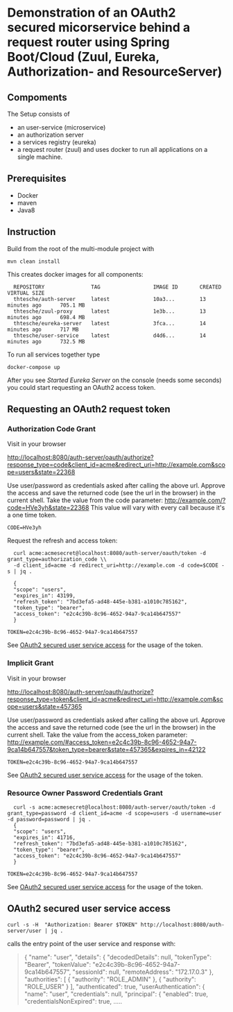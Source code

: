 # Demonstration of an OAuth2 secured micorservice behind a request router using Spring Boot/Cloud (Zuul, Eureka, Authorization- and ResourceServer)

## Compoments

The Setup consists of 

* an user-service (microservice)
* an authorization server
* a services registry (eureka)
* a request router (zuul)
and uses docker to run all applications on a single machine.

## Prerequisites
* Docker
* maven
* Java8

## Instruction

Build from the root of the multi-module project with 

`mvn clean install`

This creates docker images for all components:

      REPOSITORY               TAG                 IMAGE ID       CREATED             VIRTUAL SIZE
      thtesche/auth-server     latest              10a3...        13 minutes ago      705.1 MB
      thtesche/zuul-proxy      latest              1e3b...        13 minutes ago      698.4 MB
      thtesche/eureka-server   latest              3fca...        14 minutes ago      717 MB
      thtesche/user-service    latest              d4d6...        14 minutes ago      732.5 MB


To run all services together type 

`docker-compose up`

After you see *Started Eureka Server* on the console (needs some seconds) you could start requesting an OAuth2 access token.

## Requesting an OAuth2 request token

### Authorization Code Grant
Visit in your browser

<a href="http://localhost:8080/auth-server/oauth/authorize?response_type=code&client_id=acme&redirect_uri=http://example.com&scope=users&state=22368">http://localhost:8080/auth-server/oauth/authorize?response_type=code&client_id=acme&redirect_uri=http://example.com&scope=users&state=22368</a>

Use user/password as credentials asked after calling the above url.
Approve the access and save the returned code (see the url in the browser) in the current shell. Take the value from the code parameter: http://example.com/?code=HVe3yh&state=22368
This value will vary with every call because it's a one time token.

`CODE=HVe3yh`

Request the refresh and access token:

      curl acme:acmesecret@localhost:8080/auth-server/oauth/token -d grant_type=authorization_code \\
      -d client_id=acme -d redirect_uri=http://example.com -d code=$CODE -s | jq .

      {
      "scope": "users",
      "expires_in": 43199,
      "refresh_token": "7bd3efa5-ad48-445e-b381-a1010c785162",
      "token_type": "bearer",
      "access_token": "e2c4c39b-8c96-4652-94a7-9ca14b647557"
      }

`TOKEN=e2c4c39b-8c96-4652-94a7-9ca14b647557`

See [OAuth2 secured user service access](#access_user_service) for the usage of the token.

### Implicit Grant
Visit in your browser

<a href="http://localhost:8080/auth-server/oauth/authorize?response_type=token&client_id=acme&redirect_uri=http://example.com&scope=users&state=457365">http://localhost:8080/auth-server/oauth/authorize?response_type=token&client_id=acme&redirect_uri=http://example.com&scope=users&state=457365</a>

Use user/password as credentials asked after calling the above url.
Approve the access and save the returned code (see the url in the browser) in the current shell. Take the value from the access_token parameter: http://example.com/#access_token=e2c4c39b-8c96-4652-94a7-9ca14b647557&token_type=bearer&state=457365&expires_in=42122

`TOKEN=e2c4c39b-8c96-4652-94a7-9ca14b647557`

See [OAuth2 secured user service access](#access_user_service) for the usage of the token.

### Resource Owner Password Credentials Grant

      curl -s acme:acmesecret@localhost:8080/auth-server/oauth/token -d grant_type=password -d client_id=acme -d scope=users -d username=user -d password=password | jq .
      {
      "scope": "users",
      "expires_in": 41716,
      "refresh_token": "7bd3efa5-ad48-445e-b381-a1010c785162",
      "token_type": "bearer",
      "access_token": "e2c4c39b-8c96-4652-94a7-9ca14b647557"
      }


`TOKEN=e2c4c39b-8c96-4652-94a7-9ca14b647557`

See [OAuth2 secured user service access](#access_user_service) for the usage of the token.

### 

## <a name="access_user_service"></a>OAuth2 secured user service access

 `curl -s -H  "Authorization: Bearer $TOKEN" http://localhost:8080/auth-server/user | jq .` 

calls the entry point of the user service and response with:

> {
>  "name": "user",
>  "details": {
>    "decodedDetails": null,
>    "tokenType": "Bearer",
>    "tokenValue": "e2c4c39b-8c96-4652-94a7-9ca14b647557",
>    "sessionId": null,
>    "remoteAddress": "172.17.0.3"
>  },
>  "authorities": [
>    {
>      "authority": "ROLE_ADMIN"
>    },
>    {
>      "authority": "ROLE_USER"
>    }
>  ],
>  "authenticated": true,
>  "userAuthentication": {
>    "name": "user",
>    "credentials": null,
>    "principal": {
>      "enabled": true,
>      "credentialsNonExpired": true,
> .....

